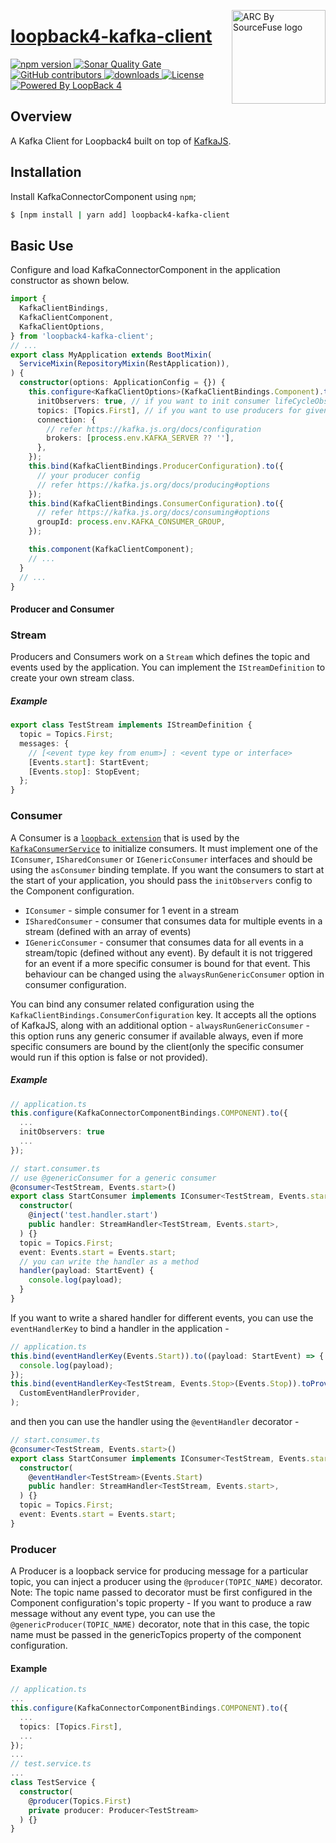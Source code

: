 <a href="https://sourcefuse.github.io/arc-docs/arc-api-docs" target="_blank"><img src="https://github.com/sourcefuse/loopback4-microservice-catalog/blob/master/docs/assets/logo-dark-bg.png?raw=true" alt="ARC By SourceFuse logo" title="ARC By SourceFuse" align="right" width="150" /></a>

# [loopback4-kafka-client](https://github.com/sourcefuse/loopback4-kafka-client)

<p align="left">
<a href="https://www.npmjs.com/package/loopback4-kafka-client">
<img src="https://img.shields.io/npm/v/loopback4-kafka-client.svg" alt="npm version" />
</a>
<a href="https://sonarcloud.io/summary/new_code?id=sourcefuse_loopback4-kafka-client" target="_blank">
<img alt="Sonar Quality Gate" src="https://img.shields.io/sonar/quality_gate/sourcefuse_loopback4-kafka-client?server=https%3A%2F%2Fsonarcloud.io">
</a>
<a href="https://github.com/sourcefuse/loopback4-kafka-client/graphs/contributors" target="_blank">
<img alt="GitHub contributors" src="https://img.shields.io/github/contributors/sourcefuse/loopback4-kafka-client">
</a>
<a href="https://www.npmjs.com/package/loopback4-kafka-client" target="_blank">
<img alt="downloads" src="https://img.shields.io/npm/dw/loopback4-kafka-client.svg">
</a>
<a href="https://github.com/sourcefuse/loopback4-kafka-client/blob/master/LICENSE">
<img src="https://img.shields.io/github/license/sourcefuse/loopback4-kafka-client.svg" alt="License" />
</a>
<a href="https://loopback.io/" target="_blank">
<img alt="Powered By LoopBack 4" src="https://img.shields.io/badge/Powered%20by-LoopBack 4-brightgreen" />
</a>
</p>

## Overview

A Kafka Client for Loopback4 built on top of [KafkaJS](https://kafka.js.org/).

## Installation

Install KafkaConnectorComponent using `npm`;

```sh
$ [npm install | yarn add] loopback4-kafka-client
```

## Basic Use

Configure and load KafkaConnectorComponent in the application constructor
as shown below.

```ts
import {
  KafkaClientBindings,
  KafkaClientComponent,
  KafkaClientOptions,
} from 'loopback4-kafka-client';
// ...
export class MyApplication extends BootMixin(
  ServiceMixin(RepositoryMixin(RestApplication)),
) {
  constructor(options: ApplicationConfig = {}) {
    this.configure<KafkaClientOptions>(KafkaClientBindings.Component).to({
      initObservers: true, // if you want to init consumer lifeCycleObserver
      topics: [Topics.First], // if you want to use producers for given topics
      connection: {
        // refer https://kafka.js.org/docs/configuration
        brokers: [process.env.KAFKA_SERVER ?? ''],
      },
    });
    this.bind(KafkaClientBindings.ProducerConfiguration).to({
      // your producer config
      // refer https://kafka.js.org/docs/producing#options
    });
    this.bind(KafkaClientBindings.ConsumerConfiguration).to({
      // refer https://kafka.js.org/docs/consuming#options
      groupId: process.env.KAFKA_CONSUMER_GROUP,
    });

    this.component(KafkaClientComponent);
    // ...
  }
  // ...
}
```

#### Producer and Consumer

### Stream

Producers and Consumers work on a `Stream` which defines the topic and events used by the application. You can implement the `IStreamDefinition` to create your own stream class.

##### Example

```ts
export class TestStream implements IStreamDefinition {
  topic = Topics.First;
  messages: {
    // [<event type key from enum>] : <event type or interface>
    [Events.start]: StartEvent;
    [Events.stop]: StopEvent;
  };
}
```

### Consumer

A Consumer is a [`loopback extension`](https://loopback.io/doc/en/lb4/Extension-point-and-extensions.html) that is used by the [`KafkaConsumerService`](./src/services/kafka-consumer.service.ts) to initialize consumers. It must implement one of the `IConsumer`, `ISharedConsumer` or `IGenericConsumer` interfaces and should be using the `asConsumer` binding template. If you want the consumers to start at the start of your application, you should pass the `initObservers` config to the Component configuration.

- `IConsumer` - simple consumer for 1 event in a stream
- `ISharedConsumer` - consumer that consumes data for multiple events in a stream (defined with an array of events)
- `IGenericConsumer` - consumer that consumes data for all events in a stream/topic (defined without any event). By default it is not triggered for an event if a more specific consumer is bound for that event. This behaviour can be changed using the `alwaysRunGenericConsumer` option in consumer configuration.

You can bind any consumer related configuration using the `KafkaClientBindings.ConsumerConfiguration` key. It accepts all the options of KafkaJS, along with an additional option - `alwaysRunGenericConsumer` - this option runs any generic consumer if available always, even if more specific consumers are bound by the client(only the specific consumer would run if this option is false or not provided).

##### Example

```ts
// application.ts
this.configure(KafkaConnectorComponentBindings.COMPONENT).to({
  ...
  initObservers: true
  ...
});
```

```ts
// start.consumer.ts
// use @genericConsumer for a generic consumer
@consumer<TestStream, Events.start>()
export class StartConsumer implements IConsumer<TestStream, Events.start> {
  constructor(
    @inject('test.handler.start')
    public handler: StreamHandler<TestStream, Events.start>,
  ) {}
  topic = Topics.First;
  event: Events.start = Events.start;
  // you can write the handler as a method
  handler(payload: StartEvent) {
    console.log(payload);
  }
}
```

If you want to write a shared handler for different events, you can use the `eventHandlerKey` to bind a handler in the application -

```ts
// application.ts
this.bind(eventHandlerKey(Events.Start)).to((payload: StartEvent) => {
  console.log(payload);
});
this.bind(eventHandlerKey<TestStream, Events.Stop>(Events.Stop)).toProvider(
  CustomEventHandlerProvider,
);
```

and then you can use the handler using the `@eventHandler` decorator -

```ts
// start.consumer.ts
@consumer<TestStream, Events.start>()
export class StartConsumer implements IConsumer<TestStream, Events.start> {
  constructor(
    @eventHandler<TestStream>(Events.Start)
    public handler: StreamHandler<TestStream, Events.start>,
  ) {}
  topic = Topics.First;
  event: Events.start = Events.start;
}
```

### Producer

A Producer is a loopback service for producing message for a particular topic, you can inject a producer using the `@producer(TOPIC_NAME)` decorator.
Note: The topic name passed to decorator must be first configured in the Component configuration's topic property -
If you want to produce a raw message without any event type, you can use the `@genericProducer(TOPIC_NAME)` decorator, note that in this case, the topic name must be passed in the genericTopics property of the component configuration.

#### Example

```ts
// application.ts
...
this.configure(KafkaConnectorComponentBindings.COMPONENT).to({
  ...
  topics: [Topics.First],
  ...
});
...
// test.service.ts
...
class TestService {
  constructor(
    @producer(Topics.First)
    private producer: Producer<TestStream>
  ) {}
}
```
